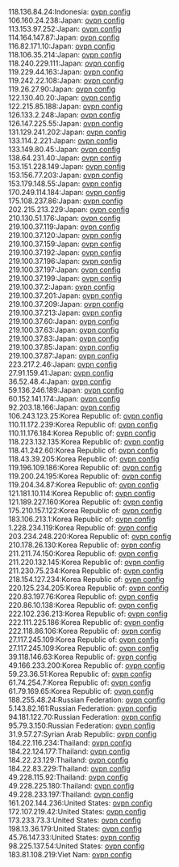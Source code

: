 118.136.84.24:Indonesia: [ovpn config](vpn/118_136_84_24.ovpn)  
106.160.24.238:Japan: [ovpn config](vpn/106_160_24_238.ovpn)  
113.153.97.252:Japan: [ovpn config](vpn/113_153_97_252.ovpn)  
114.164.147.87:Japan: [ovpn config](vpn/114_164_147_87.ovpn)  
116.82.171.10:Japan: [ovpn config](vpn/116_82_171_10.ovpn)  
118.106.35.214:Japan: [ovpn config](vpn/118_106_35_214.ovpn)  
118.240.229.111:Japan: [ovpn config](vpn/118_240_229_111.ovpn)  
119.229.44.163:Japan: [ovpn config](vpn/119_229_44_163.ovpn)  
119.242.22.108:Japan: [ovpn config](vpn/119_242_22_108.ovpn)  
119.26.27.90:Japan: [ovpn config](vpn/119_26_27_90.ovpn)  
122.130.40.20:Japan: [ovpn config](vpn/122_130_40_20.ovpn)  
122.215.85.188:Japan: [ovpn config](vpn/122_215_85_188.ovpn)  
126.133.2.248:Japan: [ovpn config](vpn/126_133_2_248.ovpn)  
126.147.225.55:Japan: [ovpn config](vpn/126_147_225_55.ovpn)  
131.129.241.202:Japan: [ovpn config](vpn/131_129_241_202.ovpn)  
133.114.2.221:Japan: [ovpn config](vpn/133_114_2_221.ovpn)  
133.149.80.45:Japan: [ovpn config](vpn/133_149_80_45.ovpn)  
138.64.231.40:Japan: [ovpn config](vpn/138_64_231_40.ovpn)  
153.151.228.149:Japan: [ovpn config](vpn/153_151_228_149.ovpn)  
153.156.77.203:Japan: [ovpn config](vpn/153_156_77_203.ovpn)  
153.179.148.55:Japan: [ovpn config](vpn/153_179_148_55.ovpn)  
170.249.114.184:Japan: [ovpn config](vpn/170_249_114_184.ovpn)  
175.108.237.86:Japan: [ovpn config](vpn/175_108_237_86.ovpn)  
202.215.213.229:Japan: [ovpn config](vpn/202_215_213_229.ovpn)  
210.130.51.176:Japan: [ovpn config](vpn/210_130_51_176.ovpn)  
219.100.37.119:Japan: [ovpn config](vpn/219_100_37_119.ovpn)  
219.100.37.120:Japan: [ovpn config](vpn/219_100_37_120.ovpn)  
219.100.37.159:Japan: [ovpn config](vpn/219_100_37_159.ovpn)  
219.100.37.192:Japan: [ovpn config](vpn/219_100_37_192.ovpn)  
219.100.37.196:Japan: [ovpn config](vpn/219_100_37_196.ovpn)  
219.100.37.197:Japan: [ovpn config](vpn/219_100_37_197.ovpn)  
219.100.37.199:Japan: [ovpn config](vpn/219_100_37_199.ovpn)  
219.100.37.2:Japan: [ovpn config](vpn/219_100_37_2.ovpn)  
219.100.37.201:Japan: [ovpn config](vpn/219_100_37_201.ovpn)  
219.100.37.209:Japan: [ovpn config](vpn/219_100_37_209.ovpn)  
219.100.37.213:Japan: [ovpn config](vpn/219_100_37_213.ovpn)  
219.100.37.60:Japan: [ovpn config](vpn/219_100_37_60.ovpn)  
219.100.37.63:Japan: [ovpn config](vpn/219_100_37_63.ovpn)  
219.100.37.83:Japan: [ovpn config](vpn/219_100_37_83.ovpn)  
219.100.37.85:Japan: [ovpn config](vpn/219_100_37_85.ovpn)  
219.100.37.87:Japan: [ovpn config](vpn/219_100_37_87.ovpn)  
223.217.2.46:Japan: [ovpn config](vpn/223_217_2_46.ovpn)  
27.91.159.41:Japan: [ovpn config](vpn/27_91_159_41.ovpn)  
36.52.48.4:Japan: [ovpn config](vpn/36_52_48_4.ovpn)  
59.136.246.189:Japan: [ovpn config](vpn/59_136_246_189.ovpn)  
60.152.141.174:Japan: [ovpn config](vpn/60_152_141_174.ovpn)  
92.203.18.166:Japan: [ovpn config](vpn/92_203_18_166.ovpn)  
106.243.123.25:Korea Republic of: [ovpn config](vpn/106_243_123_25.ovpn)  
110.11.172.239:Korea Republic of: [ovpn config](vpn/110_11_172_239.ovpn)  
110.11.176.184:Korea Republic of: [ovpn config](vpn/110_11_176_184.ovpn)  
118.223.132.135:Korea Republic of: [ovpn config](vpn/118_223_132_135.ovpn)  
118.41.242.60:Korea Republic of: [ovpn config](vpn/118_41_242_60.ovpn)  
118.43.39.205:Korea Republic of: [ovpn config](vpn/118_43_39_205.ovpn)  
119.196.109.186:Korea Republic of: [ovpn config](vpn/119_196_109_186.ovpn)  
119.200.24.195:Korea Republic of: [ovpn config](vpn/119_200_24_195.ovpn)  
119.204.34.87:Korea Republic of: [ovpn config](vpn/119_204_34_87.ovpn)  
121.181.10.114:Korea Republic of: [ovpn config](vpn/121_181_10_114.ovpn)  
121.189.227.160:Korea Republic of: [ovpn config](vpn/121_189_227_160.ovpn)  
175.210.157.122:Korea Republic of: [ovpn config](vpn/175_210_157_122.ovpn)  
183.106.213.1:Korea Republic of: [ovpn config](vpn/183_106_213_1.ovpn)  
1.228.234.119:Korea Republic of: [ovpn config](vpn/1_228_234_119.ovpn)  
203.234.248.220:Korea Republic of: [ovpn config](vpn/203_234_248_220.ovpn)  
210.178.26.130:Korea Republic of: [ovpn config](vpn/210_178_26_130.ovpn)  
211.211.74.150:Korea Republic of: [ovpn config](vpn/211_211_74_150.ovpn)  
211.220.132.145:Korea Republic of: [ovpn config](vpn/211_220_132_145.ovpn)  
211.230.75.234:Korea Republic of: [ovpn config](vpn/211_230_75_234.ovpn)  
218.154.127.234:Korea Republic of: [ovpn config](vpn/218_154_127_234.ovpn)  
220.125.234.205:Korea Republic of: [ovpn config](vpn/220_125_234_205.ovpn)  
220.83.197.76:Korea Republic of: [ovpn config](vpn/220_83_197_76.ovpn)  
220.86.10.138:Korea Republic of: [ovpn config](vpn/220_86_10_138.ovpn)  
222.102.236.213:Korea Republic of: [ovpn config](vpn/222_102_236_213.ovpn)  
222.111.225.186:Korea Republic of: [ovpn config](vpn/222_111_225_186.ovpn)  
222.118.86.106:Korea Republic of: [ovpn config](vpn/222_118_86_106.ovpn)  
27.117.245.109:Korea Republic of: [ovpn config](vpn/27_117_245_109.ovpn)  
27.117.245.109:Korea Republic of: [ovpn config](vpn/27_117_245_109.ovpn)  
39.118.146.63:Korea Republic of: [ovpn config](vpn/39_118_146_63.ovpn)  
49.166.233.200:Korea Republic of: [ovpn config](vpn/49_166_233_200.ovpn)  
59.23.36.51:Korea Republic of: [ovpn config](vpn/59_23_36_51.ovpn)  
61.74.254.7:Korea Republic of: [ovpn config](vpn/61_74_254_7.ovpn)  
61.79.169.65:Korea Republic of: [ovpn config](vpn/61_79_169_65.ovpn)  
188.255.48.24:Russian Federation: [ovpn config](vpn/188_255_48_24.ovpn)  
5.143.82.161:Russian Federation: [ovpn config](vpn/5_143_82_161.ovpn)  
94.181.122.70:Russian Federation: [ovpn config](vpn/94_181_122_70.ovpn)  
95.79.3.150:Russian Federation: [ovpn config](vpn/95_79_3_150.ovpn)  
31.9.57.27:Syrian Arab Republic: [ovpn config](vpn/31_9_57_27.ovpn)  
184.22.116.234:Thailand: [ovpn config](vpn/184_22_116_234.ovpn)  
184.22.124.177:Thailand: [ovpn config](vpn/184_22_124_177.ovpn)  
184.22.23.129:Thailand: [ovpn config](vpn/184_22_23_129.ovpn)  
184.22.83.229:Thailand: [ovpn config](vpn/184_22_83_229.ovpn)  
49.228.115.92:Thailand: [ovpn config](vpn/49_228_115_92.ovpn)  
49.228.225.180:Thailand: [ovpn config](vpn/49_228_225_180.ovpn)  
49.228.233.197:Thailand: [ovpn config](vpn/49_228_233_197.ovpn)  
161.202.144.236:United States: [ovpn config](vpn/161_202_144_236.ovpn)  
172.107.219.42:United States: [ovpn config](vpn/172_107_219_42.ovpn)  
173.233.73.3:United States: [ovpn config](vpn/173_233_73_3.ovpn)  
198.13.36.179:United States: [ovpn config](vpn/198_13_36_179.ovpn)  
45.76.147.33:United States: [ovpn config](vpn/45_76_147_33.ovpn)  
98.225.137.54:United States: [ovpn config](vpn/98_225_137_54.ovpn)  
183.81.108.219:Viet Nam: [ovpn config](vpn/183_81_108_219.ovpn)  
